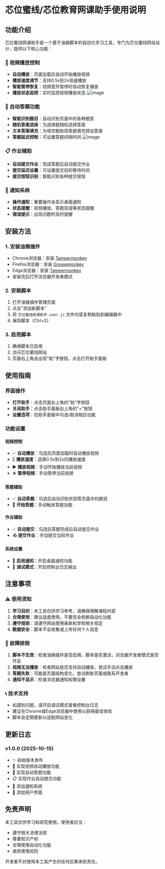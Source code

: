 # 芯位蜜线/芯位教育网课助手使用说明

## 功能介绍

芯位蜜线网课助手是一个基于油猴脚本的自动化学习工具，专门为芯位蜜线网站设计，提供以下核心功能：

### 🎥 视频播放控制
- **自动播放**：页面加载后自动开始播放视频
- **播放速度调节**：支持0.5x到2x倍速播放
- **智能暂停恢复**：视频意外暂停时自动恢复播放
- **播放状态监控**：实时监控视频播放状态
![image](https://github.com/Quakearea/Beeline-ai/tree/main/images/p1.png)

### 📝 自动答题功能
- **智能识别题目**：自动识别页面中的各种题型
- **随机答案选择**：为选择题随机选择答案
- **文本答案填充**：为填空题和简答题填充预设答案
- **答题延迟控制**：可设置答题间隔时间
![image](https://github.com/Quakearea/Beeline-ai/tree/main/images/p2.png)

### 📋 作业辅助
- **自动提交作业**：完成答题后自动提交作业
- **提交延迟设置**：可设置提交前的等待时间
- **提交按钮识别**：智能识别各种提交按钮

### 🔔 通知系统
- **操作通知**：重要操作会显示桌面通知
- **状态提醒**：视频播放、答题完成等状态提醒
- **错误提示**：出现问题时及时提醒

## 安装方法

### 1. 安装油猴插件
- Chrome浏览器：安装 [Tampermonkey](https://chrome.google.com/webstore/detail/tampermonkey/dhdgffkkebhmkfjojejmpbldmpobfkfo)
- Firefox浏览器：安装 [Greasemonkey](https://addons.mozilla.org/en-US/firefox/addon/greasemonkey/)
- Edge浏览器：安装 [Tampermonkey](https://microsoftedge.microsoft.com/addons/detail/tampermonkey/iikmkjmpaadaobahmlepeloendndfphd)
- 安装完后打开浏览器开发者模式

### 2. 安装脚本
1. 打开油猴插件管理页面
2. 点击"添加新脚本"
3. 将 `芯位蜜线网课助手.user.js` 文件内容复制粘贴到编辑器中
4. 保存脚本（Ctrl+S）

### 3. 启用脚本
1. 确保脚本已启用
2. 访问芯位蜜线网站
3. 页面右上角会出现"助"字按钮，点击打开助手面板

## 使用指南

### 界面操作
- **打开助手**：点击页面右上角的"助"字按钮
- **关闭助手**：点击助手面板右上角的"×"按钮
- **设置选项**：在助手面板中勾选/取消相应功能

### 功能设置

#### 视频控制
- ✅ **自动播放**：勾选后页面加载时自动播放视频
- 🎚️ **播放速度**：选择0.5x到2x的播放速度
- ▶️ **播放视频**：手动开始播放当前视频
- ⏸️ **暂停视频**：手动暂停当前视频

#### 答题辅助
- ✅ **自动答题**：勾选后自动识别并回答页面中的题目
- 🎯 **开始答题**：手动触发答题功能

#### 作业辅助
- ✅ **自动提交**：勾选后答题完成后自动提交作业
- 📤 **提交作业**：手动提交当前作业

#### 系统设置
- 🔔 **启用通知**：开启桌面通知功能
- 🐛 **调试模式**：开启控制台日志输出

## 注意事项

### ⚠️ 使用须知
1. **学习目的**：本工具仅供学习参考，请确保理解课程内容
2. **合理使用**：建议适度使用，不要完全依赖自动化功能
3. **遵守规则**：请遵守网站使用条款和学校相关规定
4. **数据安全**：脚本不会收集或上传任何个人信息

### 🔧 故障排除
1. **脚本不生效**：检查油猴插件是否启用，脚本是否激活，浏览器开发者模式是否开启
2. **视频无法播放**：检查网站是否支持自动播放，尝试手动点击播放
3. **答题失败**：可能是页面结构变化，尝试刷新页面或联系开发者
4. **通知不显示**：检查浏览器通知权限设置

### 📞 技术支持
- 如遇到问题，请开启调试模式查看控制台日志
- 建议在Chrome或Edge浏览器中使用以获得最佳体验
- 脚本会定期更新以适配网站变化

## 更新日志

### v1.0.0 (2025-10-15)
- ✨ 初始版本发布
- 🎥 实现视频自动播放功能
- 📝 实现自动答题功能
- 📋 实现作业自动提交功能
- 🔔 添加通知系统
- 🎨 添加用户界面

## 免责声明

本工具仅供学习和研究使用，使用者应当：
- 遵守相关法律法规
- 尊重知识产权
- 合理使用自动化功能
- 承担使用风险

开发者不对使用本工具产生的任何后果承担责任。


